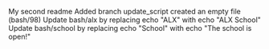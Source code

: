 My second readme
Added branch update_script
created an empty file (bash/98)
Update bash/alx by replacing echo "ALX" with echo "ALX School"
Update bash/school by replacing echo "School" with echo "The school is open!"
